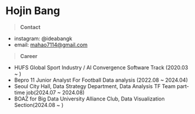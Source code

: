 # Hojin Bang
> **Contact**
  - instagram: @ideabangk
  - email: mahao7114@gmail.com
> **Career**
- HUFS Global Sport Industry / AI Convergence Software Track (2020.03 ~ )
- Bepro 11 Junior Analyst For Football Data analysis (2022.08 ~ 2024.04)
- Seoul City Hall, Data Strategy Department, Data Analysis TF Team part-time job(2024.07 ~ 2024.08)
- BOAZ for Big Data University Alliance Club, Data Visualization Section(2024.08 ~ )
<!---
ideabangk/ideabangk is a ✨ special ✨ repository because its `README.md` (this file) appears on your GitHub profile.
You can click the Preview link to take a look at your changes.
--->
